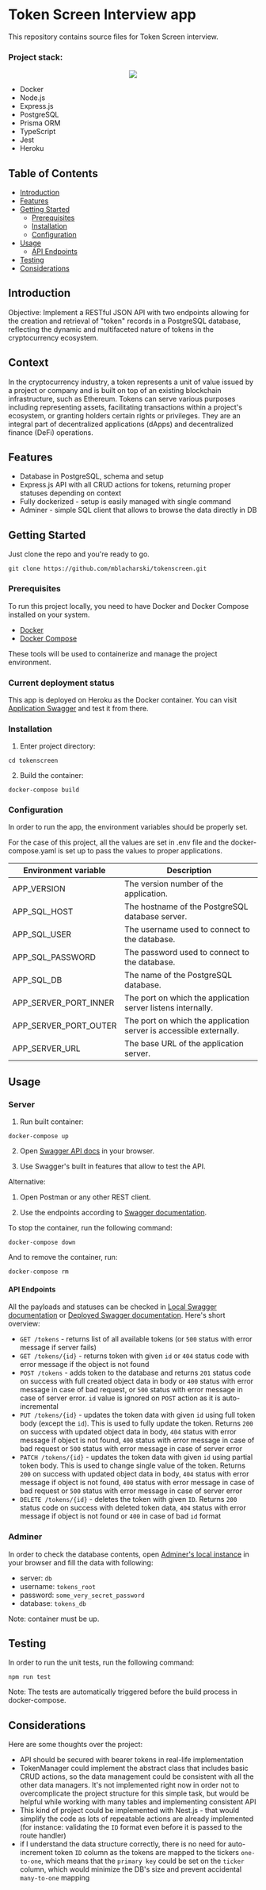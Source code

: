 # Token Screen Interview app

This repository contains source files for Token Screen interview.

### Project stack:
<p align="center">
  <img src="https://skillicons.dev/icons?i=docker,nodejs,expressjs,postgresql,prisma,typescript,jest,heroku&perline=4" />
</p>

- Docker
- Node.js
- Express.js
- PostgreSQL
- Prisma ORM
- TypeScript
- Jest
- Heroku

## Table of Contents

- [Introduction](#introduction)
- [Features](#features)
- [Getting Started](#getting-started)
  - [Prerequisites](#prerequisites)
  - [Installation](#installation)
  - [Configuration](#configuration)
- [Usage](#usage)
  - [API Endpoints](#api-endpoints)
- [Testing](#testing)
- [Considerations](#considerations)

## Introduction

Objective: Implement a RESTful JSON API with two endpoints allowing for the
creation and retrieval of "token" records in a PostgreSQL database, reflecting the
dynamic and multifaceted nature of tokens in the cryptocurrency ecosystem.

## Context

In the cryptocurrency industry, a token represents a unit of value issued by a project
or company and is built on top of an existing blockchain infrastructure, such as
Ethereum. Tokens can serve various purposes including representing assets,
facilitating transactions within a project's ecosystem, or granting holders certain
rights or privileges. They are an integral part of decentralized applications (dApps)
and decentralized finance (DeFi) operations.

## Features

- Database in PostgreSQL, schema and setup
- Express.js API with all CRUD actions for tokens, returning proper statuses depending on context
- Fully dockerized - setup is easily managed with single command
- Adminer - simple SQL client that allows to browse the data directly in DB

## Getting Started

Just clone the repo and you're ready to go.

```shell
git clone https://github.com/mblacharski/tokenscreen.git
```


### Prerequisites

To run this project locally, you need to have Docker and Docker Compose installed on your system.

- [Docker](https://docs.docker.com/get-docker/)
- [Docker Compose](https://docs.docker.com/compose/install/)

These tools will be used to containerize and manage the project environment.

### Current deployment status

This app is deployed on Heroku as the Docker container.
You can visit [Application Swagger](https://tokenscreen-60baba01210f.herokuapp.com/api-docs) and test it from there.

### Installation

1. Enter project directory:

```shell
cd tokenscreen
```

2. Build the container:

```shell
docker-compose build
```

### Configuration

In order to run the app, the environment variables should be properly set.

For the case of this project, all the values are set in .env file and the docker-compose.yaml is set up to pass the values to proper applications.


| Environment variable   | Description                                           |
|-------------------------|-------------------------------------------------------|
| APP_VERSION             | The version number of the application.                |
| APP_SQL_HOST            | The hostname of the PostgreSQL database server.       |
| APP_SQL_USER            | The username used to connect to the database.         |
| APP_SQL_PASSWORD        | The password used to connect to the database.         |
| APP_SQL_DB              | The name of the PostgreSQL database.                  |
| APP_SERVER_PORT_INNER   | The port on which the application server listens internally. |
| APP_SERVER_PORT_OUTER   | The port on which the application server is accessible externally. |
| APP_SERVER_URL          | The base URL of the application server.               |

## Usage

### Server

1. Run built container:

```shell
docker-compose up
```

2. Open [Swagger API docs](http://localhost:8080/api-docs) in your browser.

3. Use Swagger's built in features that allow to test the API.

Alternative:

1. Open Postman or any other REST client.

2. Use the endpoints according to [Swagger documentation](http://localhost:8080/api-docs).


To stop the container, run the following command:

```shell
docker-compose down
```

And to remove the container, run:

```shell
docker-compose rm
```

#### API Endpoints

All the payloads and statuses can be checked in [Local Swagger documentation](http://localhost:8080/api-docs) or [Deployed Swagger documentation](https://tokenscreen-60baba01210f.herokuapp.com/api-docs). Here's short overview:

- `GET /tokens` - returns list of all available tokens (or `500` status with error message if server fails)
- `GET /tokens/{id}` - returns token with given `id` or `404` status code with error message if the object is not found
- `POST /tokens` - adds token to the database and returns `201` status code on success with full created object data in body or `400` status with error message in case of bad request, or `500` status with error message in case of server error. `id` value is ignored on `POST` action as it is auto-incremental
- `PUT /tokens/{id}` - updates the token data with given `id` using full token body (except the `id`). This is used to fully update the token. Returns `200` on success with updated object data in body, `404` status with error message if object is not found, `400` status with error message in case of bad request or `500` status with error message in case of server error
- `PATCH /tokens/{id}` - updates the token data with given `id` using partial token body. This is used to change single value of the token. Returns `200` on success with updated object data in body, `404` status with error message if object is not found, `400` status with error message in case of bad request or `500` status with error message in case of server error
- `DELETE /tokens/{id}` - deletes the token with given `ID`. Returns `200` status code on success with deleted token data, `404` status with error message if object is not found or `400` in case of bad `id` format

### Adminer
In order to check the database contents, open [Adminer's local instance](http://localhost:8282) in your browser and fill the data with following:

- server: `db`
- username: `tokens_root`
- password: `some_very_secret_password`
- database: `tokens_db`

Note: container must be up.


## Testing

In order to run the unit tests, run the following command:

```shell
npm run test
```

Note: The tests are automatically triggered before the build process in docker-compose.

## Considerations

Here are some thoughts over the project: 
- API should be secured with bearer tokens in real-life implementation
- TokenManager could implement the abstract class that includes basic CRUD actions, so the data management could be consistent with all the other data managers. It's not implemented right now in order not to overcomplicate the project structure for this simple task, but would be helpful while working with many tables and implementing consistent API
- This kind of project could be implemented with Nest.js - that would simplify the code as lots of repeatable actions are already implemented (for instance: validating the `ID` format even before it is passed to the route handler)
- if I understand the data structure correctly, there is no need for auto-increment token `ID` column as the tokens are mapped to the tickers `one-to-one`, which means that the `primary key` could be set on the `ticker` column, which would minimize the DB's size and prevent accidental `many-to-one` mapping
